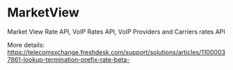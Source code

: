 # MarketView
Market View Rate API, VoIP Rates API, VoIP Providers and Carriers rates API

More details: https://telecomsxchange.freshdesk.com/support/solutions/articles/11000037861-lookup-termination-prefix-rate-beta-

